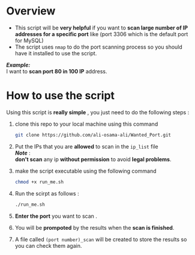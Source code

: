 # Overview 
- This script will be **very helpful** if you want to **scan large number of IP addresses for a specific port** like (port 3306 which is the default port for MySQL)
- The script uses `nmap` to do the port scanning process so you should have it installed to use the script.

***Example:***\
I want to **scan port 80 in 100 IP** address.

# How to use the script 
Using this script is **really simple** , you just need to do the following steps : 
1. clone this repo to your local machine using this command 
    ```bash
    git clone https://github.com/ali-osama-ali/Wanted_Port.git
    ```

2. Put the IPs that you are **allowed** to scan in the `ip_list` file \
***Note*** :\
**don't scan** any ip **without permission** to avoid **legal problems**.

3. make the script executable using the following command 
    ```bash
    chmod +x run_me.sh
    ```

4. Run the scirpt as follows : 
    ```bash 
    ./run_me.sh
    ```
5. **Enter the port** you want to scan .

6. You will be **prompoted** by the results when the **scan is finished**.

7. A file called `(port number)_scan` will be created to store the results so you can check them again.
